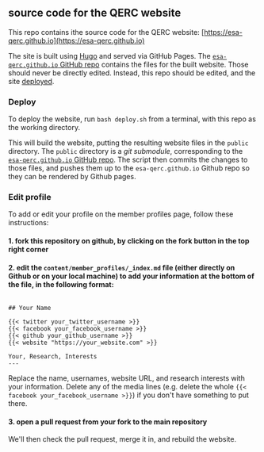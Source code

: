 ## source code for the QERC website

This repo contains ithe source code for the QERC website: [https://esa-qerc.github.io](https://esa-qerc.github.io)

The site is built using [Hugo](https://gohugo.io/) and served via GitHub Pages. The [`esa-qerc.github.io` GitHub repo](https://github.com/esa-qerc/esa-qerc.github.io) contains the files for the built website. Those should never be directly edited. Instead, this repo should be edited, and the site [deployed](#deploy).

### Deploy

To deploy the website, run `bash deploy.sh` from a terminal, with this repo as the working directory.

This will build the website, putting the resulting website files in the `public` directory. The `public` directory is a *git submodule*, corresponding to the [`esa-qerc.github.io` GitHub repo](https://github.com/esa-qerc/esa-qerc.github.io). The script then commits the changes to those files, and pushes them up to the `esa-qerc.github.io` Github repo so they can be rendered by Github pages.

### Edit profile

To add or edit your profile on the member profiles page, follow these instructions:

#### 1. fork this repository on github, by clicking on the fork button in the top right corner

#### 2. edit the `content/member_profiles/_index.md` file (either directly on Github or on your local machine) to add your information at the bottom of the file, in the following format:

```

## Your Name
 
{{< twitter your_twitter_username >}}
{{< facebook your_facebook_username >}}
{{< github your_github_username >}}
{{< website "https://your_website.com" >}}

Your, Research, Interests
---

``` 

Replace the name, usernames, website URL, and research interests with your information. Delete any of the media lines (e.g. delete the whole `{{< facebook your_facebook_username >}}`) if you don't have something to put there.

#### 3. open a pull request from your fork to the main repository

We'll then check the pull request, merge it in, and rebuild the website. 

